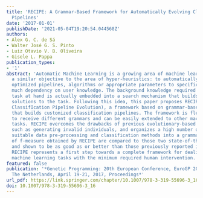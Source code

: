 ```yaml
---
title: 'RECIPE: A Grammar-Based Framework for Automatically Evolving Classification
  Pipelines'
date: '2017-01-01'
publishDate: '2021-05-04T19:20:54.044568Z'
authors:
- Alex G. C. de Sá
- Walter José G. S. Pinto
- Luiz Otavio V. B. Oliveira
- Gisele L. Pappa
publication_types:
- '1'
abstract: 'Automatic Machine Learning is a growing area of machine learning that has
  a similar objective to the area of hyper-heuristics: to automatically recommend
  optimized pipelines, algorithms or appropriate parameters to specific tasks without
  much dependency on user knowledge. The background knowledge required to solve the
  task at hand is actually embedded into a search mechanism that builds personalized
  solutions to the task. Following this idea, this paper proposes RECIPE (REsilient
  ClassifIcation Pipeline Evolution), a framework based on grammar-based genetic programming
  that builds customized classification pipelines. The framework is flexible enough
  to receive different grammars and can be easily extended to other machine learning
  tasks. RECIPE overcomes the drawbacks of previous evolutionary-based frameworks,
  such as generating invalid individuals, and organizes a high number of possible
  suitable data pre-processing and classification methods into a grammar. Results
  of f-measure obtained by RECIPE are compared to those two state-of-the-art methods,
  and shown to be as good as or better than those previously reported in the literature.
  RECIPE represents a first step towards a complete framework for dealing with different
  machine learning tasks with the minimum required human intervention.'
featured: false
publication: '*Genetic Programming: 20th European Conference, EuroGP 2017, Amsterdam,
  The Netherlands, April 19-21, 2017, Proceedings*'
url_pdf: https://link.springer.com/chapter/10.1007/978-3-319-55696-3_16
doi: 10.1007/978-3-319-55696-3_16
---
```


